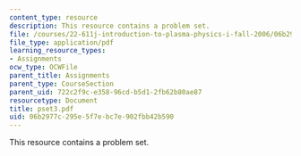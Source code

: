 ```yaml
---
content_type: resource
description: This resource contains a problem set.
file: /courses/22-611j-introduction-to-plasma-physics-i-fall-2006/06b2977c295e5f7ebc7e902fbb42b590_pset3.pdf
file_type: application/pdf
learning_resource_types:
- Assignments
ocw_type: OCWFile
parent_title: Assignments
parent_type: CourseSection
parent_uid: 722c2f9c-e358-96cd-b5d1-2fb62b80ae87
resourcetype: Document
title: pset3.pdf
uid: 06b2977c-295e-5f7e-bc7e-902fbb42b590
---
```

This resource contains a problem set.

